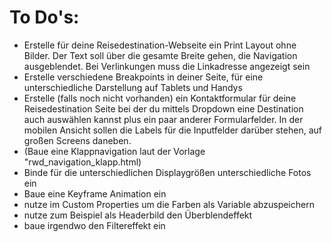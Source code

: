 # To Do's:

- Erstelle für deine Reisedestination-Webseite ein Print Layout ohne Bilder. Der Text soll über die gesamte Breite gehen, die Navigation ausgeblendet. Bei Verlinkungen muss die Linkadresse angezeigt sein
- Erstelle verschiedene Breakpoints in deiner Seite, für eine unterschiedliche Darstellung auf Tablets und Handys
- Erstelle (falls noch nicht vorhanden) ein Kontaktformular für deine Reisedestination Seite bei der du mittels Dropdown eine Destination auch auswählen kannst plus ein paar anderer Formularfelder. In der mobilen Ansicht sollen die Labels für die Inputfelder darüber stehen, auf großen Screens daneben.
- (Baue eine Klappnavigation laut der Vorlage "rwd_navigation_klapp.html)
- Binde für die unterschiedlichen Displaygrößen unterschiedliche Fotos ein
- Baue eine Keyframe Animation ein
- nutze im Custom Properties um die Farben als Variable abzuspeichern
- nutze zum Beispiel als Headerbild den Überblendeffekt
- baue irgendwo den Filtereffekt ein
